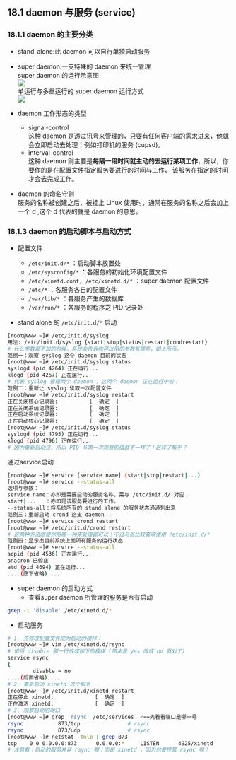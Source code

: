 ## **18.1 daemon 与服务 (service)**

### **18.1.1 daemon 的主要分类**

* stand_alone:此 daemon 可以自行单独启动服务

* super daemon:一支特殊的 daemon 来统一管理  
super daemon 的运行示意图  
![](http://localhost:8080/docs/vbird/linux_basic/0560daemons_files/super_daemon.gif)  
单运行与多重运行的 super daemon 运行方式  
![](http://localhost:8080/docs/vbird/linux_basic/0560daemons_files/threaded.gif)

* daemon 工作形态的类型
  * signal-control  
  这种 daemon 是透过讯号来管理的，只要有任何客户端的需求进来，他就会立即启动去处理！例如打印机的服务 (cupsd)。
  * interval-control  
  这种 daemon 则主要是**每隔一段时间就主动的去运行某项工作**，所以，你要作的是在配置文件指定服务要进行的时间与工作， 该服务在指定的时间才会去完成工作。

* daemon 的命名守则  
服务的名称被创建之后，被挂上 Linux 使用时，通常在服务的名称之后会加上一个 d ,这个 d 代表的就是 daemon 的意思。

### **18.1.3 daemon 的启动脚本与启动方式**  

* 配置文件
  * `/etc/init.d/*` ：启动脚本放置处
  * `/etc/sysconfig/*` ：各服务的初始化环境配置文件
  * `/etc/xinetd.conf, /etc/xinetd.d/*` ：super daemon 配置文件
  * `/etc/*` ：各服务各自的配置文件
  * `/var/lib/*` ：各服务产生的数据库
  * `/var/run/*` ：各服务的程序之 PID 记录处

* stand alone 的 `/etc/init.d/*` 启动
```bash
[root@www ~]# /etc/init.d/syslog
用法: /etc/init.d/syslog {start|stop|status|restart|condrestart}
# 什么参数都不加的时候，系统会告诉你可以用的参数有哪些，如上所示。
范例一：观察 syslog 这个 daemon 目前的状态
[root@www ~]# /etc/init.d/syslog status
syslogd (pid 4264) 正在运行...
klogd (pid 4267) 正在运行...
# 代表 syslog 管理两个 daemon ，这两个 daemon 正在运行中啦！
范例二：重新让 syslog 读取一次配置文件
[root@www ~]# /etc/init.d/syslog restart
正在关闭核心记录器:          [  确定  ]
正在关闭系统记录器:          [  确定  ]
正在启动系统记录器:          [  确定  ]
正在启动核心记录器:          [  确定  ]
[root@www ~]# /etc/init.d/syslog status
syslogd (pid 4793) 正在运行...
klogd (pid 4796) 正在运行...
# 因为重新启动过，所以 PID 与第一次观察的值就不一样了！这样了解乎？
```
通过service启动
```bash
[root@www ~]# service [service name] (start|stop|restart|...)
[root@www ~]# service --status-all
选项与参数：
service name：亦即是需要启动的服务名称，需与 /etc/init.d/ 对应；
start|...   ：亦即是该服务要进行的工作。
--status-all：将系统所有的 stand alone 的服务状态通通列出来
范例三：重新启动 crond 这支 daemon ：
[root@www ~]# service crond restart
[root@www ~]# /etc/init.d/crond restart
# 这两种方法随便你用哪一种来处理都可以！不过鸟哥比较喜欢使用 /etc/init.d/*
范例四：显示出目前系统上面所有服务的运行状态
[root@www ~]# service --status-all
acpid (pid 4536) 正在运行...
anacron 已停止
atd (pid 4694) 正在运行...
....(底下省略)....
```

* super daemon 的启动方式  
  * 查看super daemon 所管理的服务是否有启动
```bash
grep -i 'disable' /etc/xinetd.d/*
```
  * 启动服务
```bash
# 1. 先修改配置文件成为启动的模样：
[root@www ~]# vim /etc/xinetd.d/rsync
# 请将 disable 那一行改成如下的模样 (原本是 yes 改成 no 就对了)
service rsync
{
        disable = no
....(后面省略)....
# 2. 重新启动 xinetd 这个服务
[root@www ~]# /etc/init.d/xinetd restart
正在停止 xinetd:             [  确定  ]
正在激活 xinetd:             [  确定  ]
# 3. 观察启动的端口
[root@www ~]# grep 'rsync' /etc/services  <==先看看端口是哪一号
rsync           873/tcp               # rsync
rsync           873/udp               # rsync
[root@www ~]# netstat -tnlp | grep 873
tcp    0 0 0.0.0.0:873      0.0.0.0:*     LISTEN      4925/xinetd
# 注意看！启动的服务并非 rsync 喔！而是 xinetd ，因为他要控管 rsync 嘛！
```
